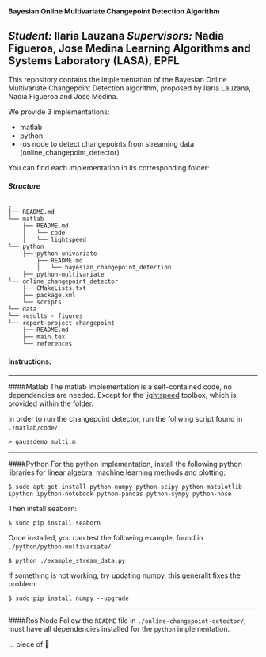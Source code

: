 #### Bayesian Online Multivariate Changepoint Detection Algorithm 
***Student:*** Ilaria Lauzana
***Supervisors:*** Nadia Figueroa, Jose Medina
Learning Algorithms and Systems Laboratory (LASA), EPFL
---

This repository contains the implementation of the Bayesian Online Multivariate Changepoint Detection algorithm, proposed by Ilaria Lauzana, Nadia Figueroa and Jose Medina. 

We provide 3 implementations:
- matlab
- python
- ros node to detect changepoints from streaming data (online_changepoint_detector)

You can find each implementation in its corresponding folder:
##### Structure
```
.
├── README.md
└── matlab
    ├── README.md
    │   └── code
    │   └── lightspeed
└── python
    ├── python-univariate
        ├── README.md
        │   └── bayesian_changepoint_detection
    ├── python-multivariate
└── online_changepoint_detector
    ├── CMakeLists.txt
    ├── package.xml
    └── scripts
└── data
└── results - figures
└── report-project-changepoint
    ├── README.md
    ├── main.tex
    └── references
```

#### Instructions:
---

####Matlab
The matlab implementation is a self-contained code, no dependencies are needed. Except for the [lightspeed](http://research.microsoft.com/en-us/um/people/minka/software/lightspeed/) toolbox, which is provided within the folder.

In order to run the changepoint detector, run the follwing script found in ```./matlab/code/```:
```
> gaussdemo_multi.m
```

---

####Python
For the python implementation, install the following python libraries for linear algebra, machine learning methods and plotting:
```
$ sudo apt-get install python-numpy python-scipy python-matplotlib ipython ipython-notebook python-pandas python-sympy python-nose
```
Then install seaborn:
```
$ sudo pip install seaborn
```

Once installed, you can test the following example, found in ``./python/python-multivariate/``:
```
$ python ./example_stream_data.py
```

If something is not working, try updating numpy, this generallt fixes the problem:
```
$ sudo pip install numpy --upgrade
```

---

####Ros Node
Follow the ```README``` file in ```./online-changepoint-detector/```, must have all dependencies installed for the ```python``` implementation.

... piece of :cake:
